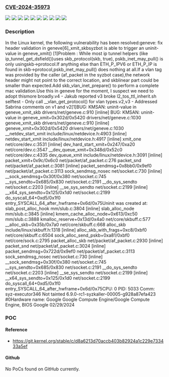 ### [CVE-2024-35973](https://cve.mitre.org/cgi-bin/cvename.cgi?name=CVE-2024-35973)
![](https://img.shields.io/static/v1?label=Product&message=Linux&color=blue)
![](https://img.shields.io/static/v1?label=Version&message=&color=brightgreen)
![](https://img.shields.io/static/v1?label=Version&message=21815f28af8081b258552c111774ff320cf38d38%20&color=brightgreen)
![](https://img.shields.io/static/v1?label=Version&message=35385daa8db320d2d9664930c28e732578b0d7de%20&color=brightgreen)
![](https://img.shields.io/static/v1?label=Version&message=5.13%20&color=brightgreen)
![](https://img.shields.io/static/v1?label=Version&message=6f92124d74419797fadfbcd5b7a72c384a6413ad%20&color=brightgreen)
![](https://img.shields.io/static/v1?label=Version&message=71ad9260c001b217d704cda88ecea251b2d367da%20&color=brightgreen)
![](https://img.shields.io/static/v1?label=Version&message=9a51e36ebf433adf59c051bec33f5aa54640bb4d%20&color=brightgreen)
![](https://img.shields.io/static/v1?label=Version&message=d13f048dd40e8577260cd43faea8ec9b77520197%20&color=brightgreen)
![](https://img.shields.io/static/v1?label=Vulnerability&message=n%2Fa&color=blue)

### Description

In the Linux kernel, the following vulnerability has been resolved:geneve: fix header validation in geneve[6]_xmit_skbsyzbot is able to trigger an uninit-value in geneve_xmit() [1]Problem : While most ip tunnel helpers (like ip_tunnel_get_dsfield())uses skb_protocol(skb, true), pskb_inet_may_pull() is only usingskb->protocol.If anything else than ETH_P_IPV6 or ETH_P_IP is found in skb->protocol,pskb_inet_may_pull() does nothing at all.If a vlan tag was provided by the caller (af_packet in the syzbot case),the network header might not point to the correct location, and skblinear part could be smaller than expected.Add skb_vlan_inet_prepare() to perform a complete mac validation.Use this in geneve for the moment, I suspect we need to adopt thismore broadly.v4 - Jakub reported v3 broke l2_tos_ttl_inherit.sh selftest   - Only call __vlan_get_protocol() for vlan types.v2,v3 - Addressed Sabrina comments on v1 and v2[1]BUG: KMSAN: uninit-value in geneve_xmit_skb drivers/net/geneve.c:910 [inline] BUG: KMSAN: uninit-value in geneve_xmit+0x302d/0x5420 drivers/net/geneve.c:1030  geneve_xmit_skb drivers/net/geneve.c:910 [inline]  geneve_xmit+0x302d/0x5420 drivers/net/geneve.c:1030  __netdev_start_xmit include/linux/netdevice.h:4903 [inline]  netdev_start_xmit include/linux/netdevice.h:4917 [inline]  xmit_one net/core/dev.c:3531 [inline]  dev_hard_start_xmit+0x247/0xa20 net/core/dev.c:3547  __dev_queue_xmit+0x348d/0x52c0 net/core/dev.c:4335  dev_queue_xmit include/linux/netdevice.h:3091 [inline]  packet_xmit+0x9c/0x6c0 net/packet/af_packet.c:276  packet_snd net/packet/af_packet.c:3081 [inline]  packet_sendmsg+0x8bb0/0x9ef0 net/packet/af_packet.c:3113  sock_sendmsg_nosec net/socket.c:730 [inline]  __sock_sendmsg+0x30f/0x380 net/socket.c:745  __sys_sendto+0x685/0x830 net/socket.c:2191  __do_sys_sendto net/socket.c:2203 [inline]  __se_sys_sendto net/socket.c:2199 [inline]  __x64_sys_sendto+0x125/0x1d0 net/socket.c:2199 do_syscall_64+0xd5/0x1f0 entry_SYSCALL_64_after_hwframe+0x6d/0x75Uninit was created at:  slab_post_alloc_hook mm/slub.c:3804 [inline]  slab_alloc_node mm/slub.c:3845 [inline]  kmem_cache_alloc_node+0x613/0xc50 mm/slub.c:3888  kmalloc_reserve+0x13d/0x4a0 net/core/skbuff.c:577  __alloc_skb+0x35b/0x7a0 net/core/skbuff.c:668  alloc_skb include/linux/skbuff.h:1318 [inline]  alloc_skb_with_frags+0xc8/0xbf0 net/core/skbuff.c:6504  sock_alloc_send_pskb+0xa81/0xbf0 net/core/sock.c:2795  packet_alloc_skb net/packet/af_packet.c:2930 [inline]  packet_snd net/packet/af_packet.c:3024 [inline]  packet_sendmsg+0x722d/0x9ef0 net/packet/af_packet.c:3113  sock_sendmsg_nosec net/socket.c:730 [inline]  __sock_sendmsg+0x30f/0x380 net/socket.c:745  __sys_sendto+0x685/0x830 net/socket.c:2191  __do_sys_sendto net/socket.c:2203 [inline]  __se_sys_sendto net/socket.c:2199 [inline]  __x64_sys_sendto+0x125/0x1d0 net/socket.c:2199 do_syscall_64+0xd5/0x1f0 entry_SYSCALL_64_after_hwframe+0x6d/0x75CPU: 0 PID: 5033 Comm: syz-executor346 Not tainted 6.9.0-rc1-syzkaller-00005-g928a87efa423 #0Hardware name: Google Google Compute Engine/Google Compute Engine, BIOS Google 02/29/2024

### POC

#### Reference
- https://git.kernel.org/stable/c/d8a6213d70accb403b82924a1c229e733433a5ef

#### Github
No PoCs found on GitHub currently.


